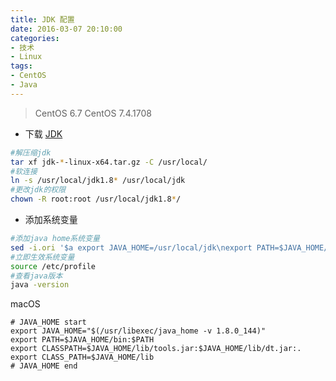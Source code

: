 ```yaml
---
title: JDK 配置
date: 2016-03-07 20:10:00
categories:
- 技术
- Linux
tags:
- CentOS
- Java
---
```


>CentOS 6.7
>CentOS 7.4.1708

- 下载 [JDK](http://www.oracle.com/technetwork/java/javase/downloads/jdk8-downloads-2133151.html)

```bash
#解压缩jdk
tar xf jdk-*-linux-x64.tar.gz -C /usr/local/
#软连接
ln -s /usr/local/jdk1.8* /usr/local/jdk
#更改jdk的权限
chown -R root:root /usr/local/jdk1.8*/
```

- 添加系统变量

```bash
#添加java home系统变量
sed -i.ori '$a export JAVA_HOME=/usr/local/jdk\nexport PATH=$JAVA_HOME/bin:$JAVA_HOME/jre/bin:$PATH\nexport CLASSPATH=.$CLASSPATH:$JAVA_HOME/lib:$JAVA_HOME/jre/lib:$JAVA_HOME/lib/tools.jar' /etc/profile
#立即生效系统变量
source /etc/profile
#查看java版本
java -version
```

macOS

```
# JAVA_HOME start
export JAVA_HOME="$(/usr/libexec/java_home -v 1.8.0_144)"
export PATH=$JAVA_HOME/bin:$PATH
export CLASSPATH=$JAVA_HOME/lib/tools.jar:$JAVA_HOME/lib/dt.jar:.
export CLASS_PATH=$JAVA_HOME/lib
# JAVA_HOME end
```

